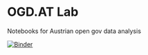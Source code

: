 # OGD.AT Lab

Notebooks for Austrian open gov data analysis

[![Binder](http://mybinder.org/badge_logo.svg)](https://mybinder.org/v2/gh/anitagraser/ogd-at-lab/main?urlpath=lab/tree/notebooks/index.ipynb)
